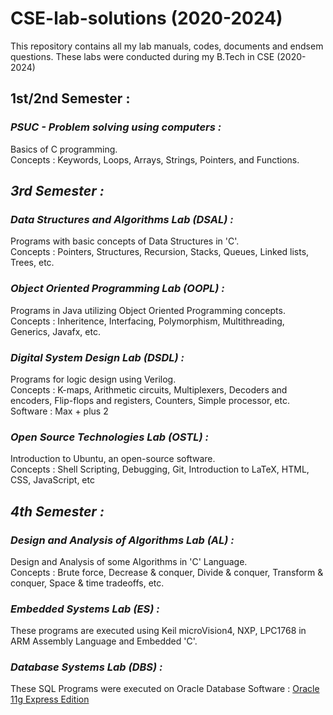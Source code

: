 # **CSE-lab-solutions (2020-2024)**
This repository contains all my lab manuals, codes, documents and endsem questions. These labs were conducted during my B.Tech in CSE (2020-2024)

## 1st/2nd Semester :

### _PSUC - Problem solving using computers :_ 
Basics of C programming.<br>
Concepts : Keywords, Loops, Arrays, Strings, Pointers, and Functions.

##  _3rd Semester :_ 

### _Data Structures and Algorithms Lab (DSAL) :_ 
Programs with basic concepts of Data Structures in 'C'.<br>
Concepts : Pointers, Structures, Recursion, Stacks, Queues, Linked lists, Trees, etc.

### _Object Oriented Programming Lab (OOPL) :_  
Programs in Java utilizing Object Oriented Programming concepts.<br> 
Concepts : Inheritence, Interfacing, Polymorphism, Multithreading, Generics, Javafx, etc.

### _Digital System Design Lab (DSDL) :_ 
Programs for logic design using Verilog.<br>
Concepts : K-maps, Arithmetic circuits, Multiplexers, Decoders and encoders, Flip-flops and registers, Counters, Simple processor, etc.
Software : Max + plus 2

### _Open Source Technologies Lab (OSTL) :_ 
Introduction to Ubuntu, an open-source software.<br>
Concepts : Shell Scripting, Debugging, Git, Introduction to LaTeX, HTML, CSS, JavaScript, etc


##  _4th Semester :_ 

### _Design and Analysis of Algorithms Lab (AL) :_ 
Design and Analysis of some Algorithms in 'C' Language.<br>
Concepts : Brute force, Decrease & conquer, Divide & conquer, Transform & conquer, Space & time tradeoffs, etc.

### _Embedded Systems Lab (ES) :_ 
These programs are executed using Keil microVision4, NXP, LPC1768 in ARM Assembly Language and Embedded 'C'. 

### _Database Systems Lab (DBS) :_ 
These SQL Programs were executed on Oracle Database 
Software : [Oracle 11g Express Edition](https://goo.gl/JnzsbF)

<!-- 

## _5th Semester :_

### _Operating Systems Lab (OSL) :_

### _Computer Networks Lab (CNL) :_

### _Compiler Design Lab (CDL) :_ -->


